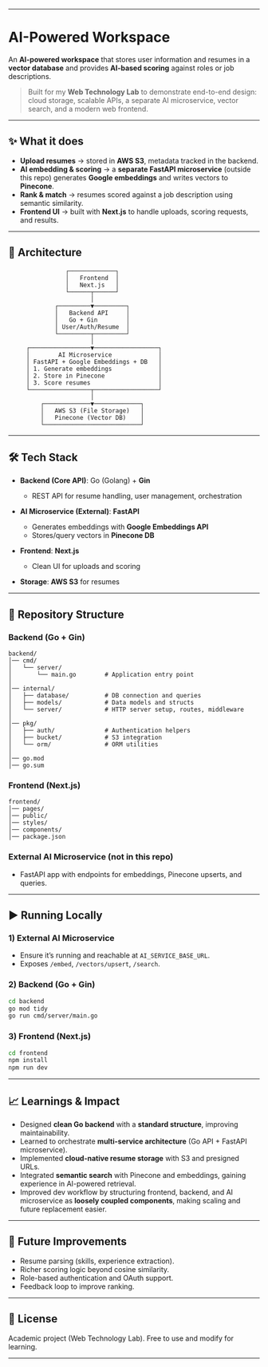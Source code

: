 
---

# AI-Powered Workspace

An **AI-powered workspace** that stores user information and resumes in a **vector database** and provides **AI-based scoring** against roles or job descriptions.

> Built for my **Web Technology Lab** to demonstrate end-to-end design: cloud storage, scalable APIs, a separate AI microservice, vector search, and a modern web frontend.

---

## ✨ What it does

* **Upload resumes** → stored in **AWS S3**, metadata tracked in the backend.
* **AI embedding & scoring** → a **separate FastAPI microservice** (outside this repo) generates **Google embeddings** and writes vectors to **Pinecone**.
* **Rank & match** → resumes scored against a job description using semantic similarity.
* **Frontend UI** → built with **Next.js** to handle uploads, scoring requests, and results.

---

## 🧱 Architecture

```
                ┌─────────────┐
                │   Frontend  │
                │   Next.js   │
                └──────┬──────┘
                       │
             ┌─────────▼─────────┐
             │   Backend API     │
             │   Go + Gin        │
             │ User/Auth/Resume  │
             └─────────┬─────────┘
                       │
     ┌─────────────────▼──────────────────┐
     │        AI Microservice             │
     │ FastAPI + Google Embeddings + DB   │
     │ 1. Generate embeddings             │
     │ 2. Store in Pinecone               │
     │ 3. Score resumes                   │
     └─────────────────┬──────────────────┘
                       │
         ┌─────────────▼─────────────┐
         │   AWS S3 (File Storage)   │
         │   Pinecone (Vector DB)    │
         └───────────────────────────┘
```

---

## 🛠️ Tech Stack

* **Backend (Core API)**: Go (Golang) + **Gin**

  * REST API for resume handling, user management, orchestration
* **AI Microservice (External)**: **FastAPI**

  * Generates embeddings with **Google Embeddings API**
  * Stores/query vectors in **Pinecone DB**
* **Frontend**: **Next.js**

  * Clean UI for uploads and scoring
* **Storage**: **AWS S3** for resumes

---

## 📂 Repository Structure

### Backend (Go + Gin)

```
backend/
│── cmd/
│   └── server/
│       └── main.go        # Application entry point
│
│── internal/
│   ├── database/          # DB connection and queries
│   ├── models/            # Data models and structs
│   └── server/            # HTTP server setup, routes, middleware
│
│── pkg/
│   ├── auth/              # Authentication helpers
│   ├── bucket/            # S3 integration
│   └── orm/               # ORM utilities
│
│── go.mod
│── go.sum
```

### Frontend (Next.js)

```
frontend/
│── pages/
│── public/
│── styles/
│── components/
│── package.json
```

### External AI Microservice (not in this repo)

* FastAPI app with endpoints for embeddings, Pinecone upserts, and queries.

---

## ▶️ Running Locally

### 1) External AI Microservice

* Ensure it’s running and reachable at `AI_SERVICE_BASE_URL`.
* Exposes `/embed`, `/vectors/upsert`, `/search`.

### 2) Backend (Go + Gin)

```bash
cd backend
go mod tidy
go run cmd/server/main.go
```

### 3) Frontend (Next.js)

```bash
cd frontend
npm install
npm run dev
```

---

## 📈 Learnings & Impact

* Designed **clean Go backend** with a **standard structure**, improving maintainability.
* Learned to orchestrate **multi-service architecture** (Go API + FastAPI microservice).
* Implemented **cloud-native resume storage** with S3 and presigned URLs.
* Integrated **semantic search** with Pinecone and embeddings, gaining experience in AI-powered retrieval.
* Improved dev workflow by structuring frontend, backend, and AI microservice as **loosely coupled components**, making scaling and future replacement easier.

---

## 🚧 Future Improvements

* Resume parsing (skills, experience extraction).
* Richer scoring logic beyond cosine similarity.
* Role-based authentication and OAuth support.
* Feedback loop to improve ranking.

---

## 📜 License

Academic project (Web Technology Lab). Free to use and modify for learning.

---
